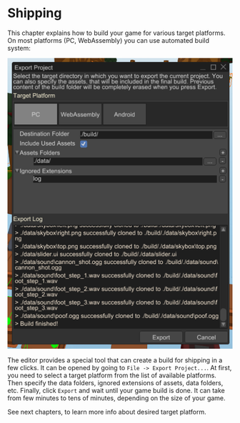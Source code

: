 # Shipping

This chapter explains how to build your game for various target platforms. On most platforms (PC, WebAssembly) you can
use automated build system:

![PC Build](pc_build.png)

The editor provides a special tool that can create a build for shipping in a few clicks. It can be opened by going to
`File -> Export Project...`. At first, you need to select a target platform from the list of available platforms.
Then specify the data folders, ignored extensions of assets, data folders, etc. Finally, click `Export` and wait until
your game build is done. It can take from few minutes to tens of minutes, depending on the size of your game.

See next chapters, to learn more info about desired target platform.